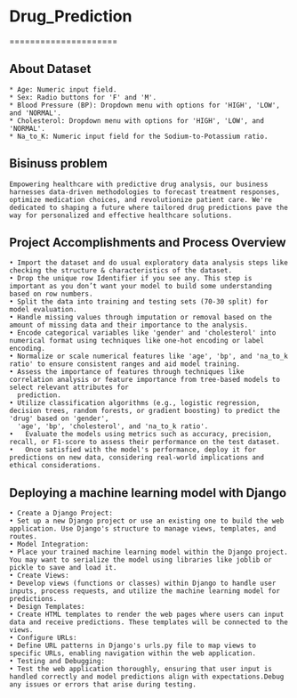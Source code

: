 # Drug_Prediction
=====================

## About Dataset
    * Age: Numeric input field.
    * Sex: Radio buttons for 'F' and 'M'.
    * Blood Pressure (BP): Dropdown menu with options for 'HIGH', 'LOW', and 'NORMAL'.
    * Cholesterol: Dropdown menu with options for 'HIGH', 'LOW', and 'NORMAL'.
    * Na_to_K: Numeric input field for the Sodium-to-Potassium ratio.

## Bisinuss problem
    Empowering healthcare with predictive drug analysis, our business harnesses data-driven methodologies to forecast treatment responses, optimize medication choices, and revolutionize patient care. We're dedicated to shaping a future where tailored drug predictions pave the way for personalized and effective healthcare solutions.

## Project Accomplishments and Process Overview

    • Import the dataset and do usual exploratory data analysis steps like checking the structure & characteristics of the dataset.
    • Drop the unique row Identifier if you see any. This step is important as you don’t want your model to build some understanding based on row numbers.
    • Split the data into training and testing sets (70-30 split) for model evaluation.
    • Handle missing values through imputation or removal based on the amount of missing data and their importance to the analysis.
    • Encode categorical variables like 'gender' and 'cholesterol' into numerical format using techniques like one-hot encoding or label encoding.
    • Normalize or scale numerical features like 'age', 'bp', and 'na_to_k ratio' to ensure consistent ranges and aid model training. 
    • Assess the importance of features through techniques like correlation analysis or feature importance from tree-based models to select relevant attributes for 
      prediction.
    • Utilize classification algorithms (e.g., logistic regression, decision trees, random forests, or gradient boosting) to predict the 'drug' based on 'gender', 
      'age', 'bp', 'cholesterol', and 'na_to_k ratio'.
    •	Evaluate the models using metrics such as accuracy, precision, recall, or F1-score to assess their performance on the test dataset.
    •	Once satisfied with the model's performance, deploy it for predictions on new data, considering real-world implications and ethical considerations.

## Deploying a machine learning model with Django

    • Create a Django Project:
    • Set up a new Django project or use an existing one to build the web application. Use Django's structure to manage views, templates, and routes.
    • Model Integration:
    • Place your trained machine learning model within the Django project. You may want to serialize the model using libraries like joblib or pickle to save and load it.
    • Create Views:
    • Develop views (functions or classes) within Django to handle user inputs, process requests, and utilize the machine learning model for predictions.
    • Design Templates:
    • Create HTML templates to render the web pages where users can input data and receive predictions. These templates will be connected to the views.
    • Configure URLs:
    • Define URL patterns in Django's urls.py file to map views to specific URLs, enabling navigation within the web application.
    • Testing and Debugging:
    • Test the web application thoroughly, ensuring that user input is handled correctly and model predictions align with expectations.Debug any issues or errors that arise during testing.

